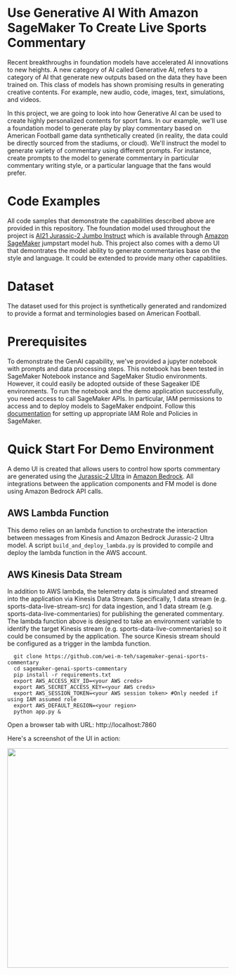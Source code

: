 # Use Generative AI With  Amazon SageMaker To Create Live Sports Commentary
Recent breakthroughs in foundation models have accelerated AI innovations to new heights. A new category of AI called Generative AI, refers to a category of AI that generate new outputs based on the data they have been trained on. This class of models has shown promising results in generating creative contents. For example, new audio, code, images, text, simulations, and videos.

In this project, we are going to look into how Generative AI can be used to create highly personalized contents for sport fans. In our example, we'll use a foundation model to generate play by play  commentary based on American Football game data synthetically created (in reality, the data could be directly sourced from the stadiums, or cloud). We'll instruct the model to generate variety of commentary using different prompts. For instance, create prompts to the model to generate commentary in particular commentary writing style, or a particular language that the fans would prefer.  

# Code Examples
All code samples that demonstrate the capabilities described above are provided in this repository. The foundation model used throughout the project is [AI21 Jurassic-2 Jumbo Instruct](https://aws.amazon.com/marketplace/pp/prodview-f4y5ksmu5kccy) which is available through [Amazon SageMaker](https://aws.amazon.com/pm/sagemaker) jumpstart model hub. This project also comes with a demo UI that demontrates the model ability to generate commentaries base on the style and language. It could be extended to provide many other capablitiies. 

# Dataset
The dataset used for this project is synthetically generated and randomized to provide a format and terminologies based on American Football. 

# Prerequisites
To demonstrate the GenAI capability, we've provided a jupyter notebook with prompts and data processing steps. This notebook has been tested in SageMaker Notebook instance and SageMaker Studio environments. However, it could easily be adopted outside of these Sageaker IDE environments.
To run the notebook and the demo application successfully, you need access to call SageMaker APIs. In particular, IAM permissions to access and to deploy models to SageMaker endpoint. Follow this [documentation](https://docs.aws.amazon.com/sagemaker/latest/dg/security_iam_service-with-iam.html) for setting up appropriate IAM Role and Policies in SageMaker.

# Quick Start For Demo Environment
A demo UI is created that allows users to control how sports commentary are generated using the [Jurassic-2 Ultra](https://aws.amazon.com/bedrock/jurassic/) in [Amazon Bedrock](https://aws.amazon.com/bedrock/). All integrations between the application components and FM model is done using Amazon Bedrock API calls. 

## AWS Lambda Function
This demo relies on an lambda function to orchestrate the interaction between messages from Kinesis and Amazon Bedrock Jurassic-2 Ultra model. A script ```build_and_deploy_lambda.py``` is provided to compile and deploy the lambda function in the AWS account.

## AWS Kinesis Data Stream
In addition to AWS lambda, the telemetry data is simulated and streamed into the application via Kinesis Data Stream. Specifically, 1 data stream (e.g. sports-data-live-stream-src) for data ingestion, and 1 data stream (e.g. sports-data-live-commentaries) for publishing the generated commentary. The lambda function above is designed to take an environment variable to identify the target Kinesis stream (e.g. sports-data-live-commentaries) so it could be consumed by the application. The source Kinesis stream should be configured as a trigger in the lambda function.

```
  git clone https://github.com/wei-m-teh/sagemaker-genai-sports-commentary
  cd sagemaker-genai-sports-commentary
  pip install -r requirements.txt
  export AWS_ACCESS_KEY_ID=<your AWS creds>
  export AWS_SECRET_ACCESS_KEY=<your AWS creds>
  export AWS_SESSION_TOKEN=<your AWS session token> #Only needed if using IAM assumed role
  export AWS_DEFAULT_REGION=<your region>
  python app.py &

```

Open a browser tab with URL: http://localhost:7860

Here's a screenshot of the UI in action:
 
<img src="img/genai-sports-commentary-demo.gif" width="1000" height="500" />
